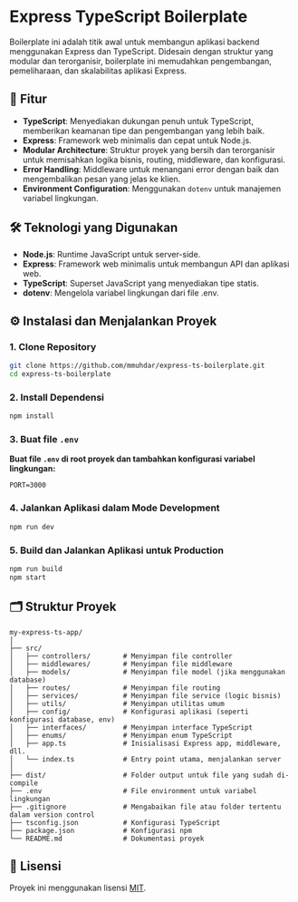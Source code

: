 # Express TypeScript Boilerplate

Boilerplate ini adalah titik awal untuk membangun aplikasi backend menggunakan Express dan TypeScript. Didesain dengan struktur yang modular dan terorganisir, boilerplate ini memudahkan pengembangan, pemeliharaan, dan skalabilitas aplikasi Express.

## 🚀 Fitur

- **TypeScript**: Menyediakan dukungan penuh untuk TypeScript, memberikan keamanan tipe dan pengembangan yang lebih baik.
- **Express**: Framework web minimalis dan cepat untuk Node.js.
- **Modular Architecture**: Struktur proyek yang bersih dan terorganisir untuk memisahkan logika bisnis, routing, middleware, dan konfigurasi.
- **Error Handling**: Middleware untuk menangani error dengan baik dan mengembalikan pesan yang jelas ke klien.
- **Environment Configuration**: Menggunakan `dotenv` untuk manajemen variabel lingkungan.

## 🛠️ Teknologi yang Digunakan

- **Node.js**: Runtime JavaScript untuk server-side.
- **Express**: Framework web minimalis untuk membangun API dan aplikasi web.
- **TypeScript**: Superset JavaScript yang menyediakan tipe statis.
- **dotenv**: Mengelola variabel lingkungan dari file .env.

## ⚙️ Instalasi dan Menjalankan Proyek

### 1. Clone Repository
```bash
git clone https://github.com/mmuhdar/express-ts-boilerplate.git
cd express-ts-boilerplate
```
### 2. Install Dependensi
```bash
npm install
```
### 3. Buat file `.env`
**Buat file `.env` di root proyek dan tambahkan konfigurasi variabel lingkungan:**
```plaintext
PORT=3000
```
### 4. Jalankan Aplikasi dalam Mode Development
```bash
npm run dev
```
### 5. Build dan Jalankan Aplikasi untuk Production
```bash
npm run build
npm start
```

## 🗂️ Struktur Proyek

```plaintext
my-express-ts-app/
│
├── src/
│   ├── controllers/        # Menyimpan file controller
│   ├── middlewares/        # Menyimpan file middleware
│   ├── models/             # Menyimpan file model (jika menggunakan database)
│   ├── routes/             # Menyimpan file routing
│   ├── services/           # Menyimpan file service (logic bisnis)
│   ├── utils/              # Menyimpan utilitas umum
│   ├── config/             # Konfigurasi aplikasi (seperti konfigurasi database, env)
│   ├── interfaces/         # Menyimpan interface TypeScript
│   ├── enums/              # Menyimpan enum TypeScript
│   ├── app.ts              # Inisialisasi Express app, middleware, dll.
│   └── index.ts            # Entry point utama, menjalankan server
│
├── dist/                   # Folder output untuk file yang sudah di-compile
├── .env                    # File environment untuk variabel lingkungan
├── .gitignore              # Mengabaikan file atau folder tertentu dalam version control
├── tsconfig.json           # Konfigurasi TypeScript
├── package.json            # Konfigurasi npm
└── README.md               # Dokumentasi proyek
```

## 📝 Lisensi

Proyek ini menggunakan lisensi [MIT](LICENSE).